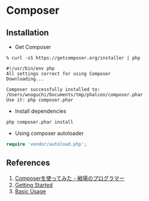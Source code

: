 Composer
===========

Installation
---------------

- Get Composer

```
% curl -sS https://getcomposer.org/installer | php

#!/usr/bin/env php
All settings correct for using Composer
Downloading...

Composer successfully installed to: /Users/wnoguchi/Documents/tmp/phalcon/composer.phar
Use it: php composer.phar
```

- Install dependencies

```
php composer.phar install
```

- Using composer autoloader

```php
require 'vendor/autoload.php';
```

References
------------

1. [Composerを使ってみた - 戦場のプログラマー](http://blog.pg1x.com/entry/2013/12/07/201728)
1. [Getting Started](https://getcomposer.org/doc/00-intro.md)
1. [Basic Usage](https://getcomposer.org/doc/01-basic-usage.md)
